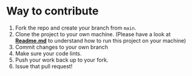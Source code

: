 # Way to contribute

1.  Fork the repo and create your branch from `main`.
2.  Clone the project to your own machine. (Please have a look at  [**Readme.md**](https://github.com/mobile-simformsolutions/SSVerticalPanoramaImage/blob/main/README.md) to understand how to run this project on your machine)
3.  Commit changes to your own branch
4.  Make sure your code lints.
5.  Push your work back up to your fork.
6.  Issue that pull request!
